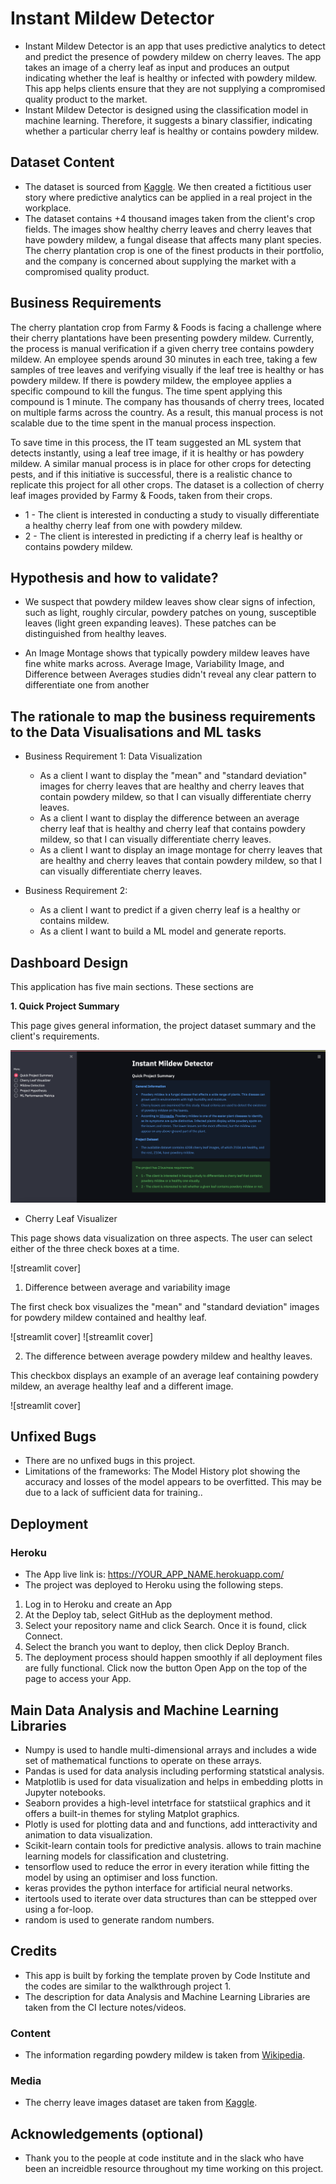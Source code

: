 # Instant Mildew Detector

* Instant Mildew Detector is an app that uses predictive analytics to detect and predict the presence of powdery mildew on cherry leaves. The app takes an image of a cherry leaf as input and produces an output indicating whether the leaf is healthy or infected with powdery mildew. This app helps clients ensure that they are not supplying a compromised quality product to the market. 
* Instant Mildew Detector is designed using the classification model in machine learning. Therefore, it suggests a binary classifier, indicating whether a particular cherry leaf is healthy or contains powdery mildew.

## Dataset Content
* The dataset is sourced from [Kaggle](https://www.kaggle.com/codeinstitute/cherry-leaves). We then created a fictitious user story where predictive analytics can be applied in a real project in the workplace.
* The dataset contains +4 thousand images taken from the client's crop fields. The images show healthy cherry leaves and cherry leaves that have powdery mildew, a fungal disease that affects many plant species. The cherry plantation crop is one of the finest products in their portfolio, and the company is concerned about supplying the market with a compromised quality product.



## Business Requirements
The cherry plantation crop from Farmy & Foods is facing a challenge where their cherry plantations have been presenting powdery mildew. Currently, the process is manual verification if a given cherry tree contains powdery mildew. An employee spends around 30 minutes in each tree, taking a few samples of tree leaves and verifying visually if the leaf tree is healthy or has powdery mildew. If there is powdery mildew, the employee applies a specific compound to kill the fungus. The time spent applying this compound is 1 minute.  The company has thousands of cherry trees, located on multiple farms across the country. As a result, this manual process is not scalable due to the time spent in the manual process inspection.

To save time in this process, the IT team suggested an ML system that detects instantly, using a leaf tree image, if it is healthy or has powdery mildew. A similar manual process is in place for other crops for detecting pests, and if this initiative is successful, there is a realistic chance to replicate this project for all other crops. The dataset is a collection of cherry leaf images provided by Farmy & Foods, taken from their crops.


* 1 - The client is interested in conducting a study to visually differentiate a healthy cherry leaf from one with powdery mildew.
* 2 - The client is interested in predicting if a cherry leaf is healthy or contains powdery mildew.


## Hypothesis and how to validate?
* We suspect that powdery mildew leaves show clear signs of infection, such as light, roughly circular, powdery patches on young, susceptible leaves (light green expanding leaves). These patches can be distinguished from healthy leaves.

* An Image Montage shows that typically powdery mildew leaves have fine white marks across. Average Image, Variability Image, and Difference between Averages studies didn't reveal any clear pattern to differentiate one from another


## The rationale to map the business requirements to the Data Visualisations and ML tasks

* Business Requirement 1: Data Visualization

    * As a client I want to display the "mean" and "standard deviation" images for cherry leaves that are healthy and cherry leaves that contain powdery mildew, so that I can visually differentiate cherry leaves. 
    * As a client I want to display the difference between an average cherry leaf that is healthy and cherry leaf that contains powdery mildew, so that I can visually differentiate cherry leaves.
    * As a client I want to display an image montage for cherry leaves that are healthy and cherry leaves that contain powdery mildew, so that I can visually differentiate cherry leaves.  

* Business Requirement 2:

    * As a client I want to predict if a given cherry leaf is a healthy or contains mildew.
    * As a client I want to build a ML model and generate reports.



## Dashboard Design
This application has five main sections. These sections are
 

**1. Quick Project Summary**

This page gives general information, the project dataset summary and the client's requirements.

![streamlit cover](documentation/project_summary.png)

* Cherry Leaf Visualizer 

This page shows data visualization on three aspects.  The user can select either of the three check boxes at a time.

![streamlit cover]

1. Difference between average and variability image

The first check box visualizes the "mean" and "standard deviation" images for powdery mildew contained and healthy leaf. 

![streamlit cover]
![streamlit cover]

2. The difference between average powdery mildew and healthy leaves.

This checkbox displays an example of an average leaf containing powdery mildew, an average healthy leaf and a different image. 


![streamlit cover]


## Unfixed Bugs
* There are no unfixed bugs in this project.
* Limitations of the frameworks: The Model History plot showing the accuracy and losses of the model appears to be overfitted. This may be due to a lack of sufficient data for training..

## Deployment
### Heroku

* The App live link is: https://YOUR_APP_NAME.herokuapp.com/ 
* The project was deployed to Heroku using the following steps.

1. Log in to Heroku and create an App
2. At the Deploy tab, select GitHub as the deployment method.
3. Select your repository name and click Search. Once it is found, click Connect.
4. Select the branch you want to deploy, then click Deploy Branch.
5. The deployment process should happen smoothly if all deployment files are fully functional. Click now the button Open App on the top of the page to access your App.


## Main Data Analysis and Machine Learning Libraries
* Numpy is used to handle multi-dimensional arrays and includes a wide set of mathematical functions to operate on these arrays. 
* Pandas is used for data analysis including performing statstical analysis. 
* Matplotlib is used for data visualization and helps in embedding plotts in Jupyter notebooks. 
* Seaborn provides a high-level intetrface for statstiical graphics and it offers a built-in themes for styling Matplot graphics. 
* Plotly is used for plotting data and and functions, add intteractivity and animation to data visualization. 
* Scikit-learn contain tools for predictive analysis. allows to train machine learning models for classification and clustetring. 
* tensorflow used to reduce the error in every iteration while fitting the model by using an optimiser and loss function.
* keras provides the python interface for artificial neural networks. 
* itertools used to iterate over data structures than can be sttepped over using a for-loop. 
* random is used to generate random numbers. 


## Credits 

* This app is built by forking the template proven by Code Institute and the codes are 
similar to the walkthrough project 1. 
* The description for data Analysis and Machine Learning Libraries are taken from the CI lecture notes/videos. 


### Content 

- The information regarding powdery mildew is taken from [Wikipedia](https://en.wikipedia.org/wiki/Powdery_mildew).

### Media

- The cherry leave images dataset are taken from [Kaggle](https://www.kaggle.com/codeinstitute/cherry-leaves).


## Acknowledgements (optional)
* Thank you to the people at code institute and in the slack who have been an increidble resource throughout my time working on this project.
